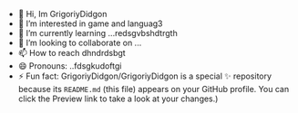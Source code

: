 - 👋 Hi, Im GrigoriyDidgon
- 👀 I’m interested in game and languag3
- 🌱 I’m currently learning ...redsgvbshdtrgth
- 💞️ I’m looking to collaborate on ...
- 📫 How to reach dhndrdsbgt
- 😄 Pronouns: ..fdsgkudoftgi
- ⚡ Fun fact:
GrigoriyDidgon/GrigoriyDidgon is a special ✨ repository because its `README.md` (this file) appears on your GitHub profile.
You can click the Preview link to take a look at your changes.)

